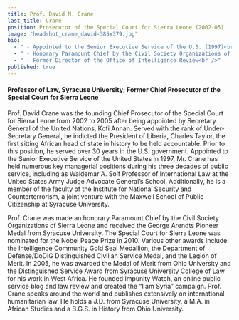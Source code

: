 ```yaml
---
title: Prof. David M. Crane
last_title: Crane
position: Prosecutor of the Special Court for Sierra Leone (2002-05)
image: "headshot_crane_david-385x379.jpg"
bio: 
  - " - Appointed to the Senior Executive Service of the U.S. (1997)<br />"
  - " - Honorary Paramount Chief by the Civil Society Organizations of Sierra Leone<br />"
  - " - Former Director of the Office of Intelligence Review<br />"
published: true
---
```


#### Professor of Law, Syracuse University; Former Chief Prosecutor of the Special Court for Sierra Leone

Prof. David Crane was the founding Chief Prosecutor of the Special Court for Sierra Leone from 2002 to 2005 after being appointed by Secretary General of the United Nations, Kofi Annan. Served with the rank of Under-Secretary General, he indicted the President of Liberia, Charles Taylor, the first sitting African head of state in history to be held accountable. Prior to this position, he served over 30 years in the U.S. government. Appointed to the Senior Executive Service of the United States in 1997, Mr. Crane has held numerous key managerial positions during his three decades of public service, including as Waldemar A. Solf Professor of International Law at the United States Army Judge Advocate General’s School. Additionally, he is a member of the faculty of the Institute for National Security and Counterterrorism, a joint venture with the Maxwell School of Public Citizenship at Syracuse University. 

Prof. Crane was made an honorary Paramount Chief by the Civil Society Organizations of Sierra Leone and received the George Arendts Pioneer Medal from Syracuse University. The Special Court for Sierra Leone was nominated for the Nobel Peace Prize in 2010. Various other awards include the Intelligence Community Gold Seal Medallion, the Department of Defense/DoDIG Distinguished Civilian Service Medal, and the Legion of Merit. In 2005, he was awarded the Medal of Merit from Ohio University and the Distinguished Service Award from Syracuse University College of Law for his work in West Africa. He founded Impunity Watch, an online public service blog and law review and created the “I am Syria” campaign. Prof. Crane speaks around the world and publishes extensively on international humanitarian law. He holds a J.D. from Syracuse University, a M.A. in African Studies and a B.G.S. in History from Ohio University.
